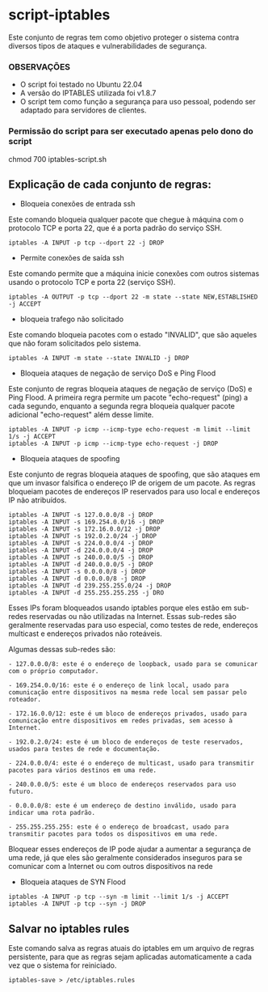 # script-iptables

Este conjunto de regras tem como objetivo proteger o sistema contra diversos tipos de ataques e vulnerabilidades de segurança. 

### OBSERVAÇÕES
- O script foi testado no Ubuntu 22.04
- A versão do IPTABLES utilizada foi v1.8.7
- O script tem como função a segurança para uso pessoal, podendo ser adaptado para servidores de clientes.

### Permissão do script para ser executado apenas pelo dono do script

chmod 700 iptables-script.sh

## Explicação de cada conjunto de regras:

- Bloqueia conexões de entrada ssh

Este comando bloqueia qualquer pacote que chegue à máquina com o protocolo TCP e porta 22, que é a porta padrão do serviço SSH.

```
iptables -A INPUT -p tcp --dport 22 -j DROP
```

- Permite conexões de saída ssh

Este comando permite que a máquina inicie conexões com outros sistemas usando o protocolo TCP e porta 22 (serviço SSH).

```
iptables -A OUTPUT -p tcp --dport 22 -m state --state NEW,ESTABLISHED -j ACCEPT
```

- bloqueia trafego não solicitado

Este comando bloqueia pacotes com o estado "INVALID", que são aqueles que não foram solicitados pelo sistema.

```
iptables -A INPUT -m state --state INVALID -j DROP
```

- Bloqueia ataques de negação de serviço DoS e Ping Flood

Este conjunto de regras bloqueia ataques de negação de serviço (DoS) e Ping Flood. A primeira regra permite um pacote "echo-request" (ping) a cada segundo, enquanto a segunda regra bloqueia qualquer pacote adicional "echo-request" além desse limite.

```
iptables -A INPUT -p icmp --icmp-type echo-request -m limit --limit 1/s -j ACCEPT
iptables -A INPUT -p icmp --icmp-type echo-request -j DROP
```

- Bloqueia ataques de spoofing

Este conjunto de regras bloqueia ataques de spoofing, que são ataques em que um invasor falsifica o endereço IP de origem de um pacote. As regras bloqueiam pacotes de endereços IP reservados para uso local e endereços IP não atribuídos.

```
iptables -A INPUT -s 127.0.0.0/8 -j DROP
iptables -A INPUT -s 169.254.0.0/16 -j DROP
iptables -A INPUT -s 172.16.0.0/12 -j DROP
iptables -A INPUT -s 192.0.2.0/24 -j DROP
iptables -A INPUT -s 224.0.0.0/4 -j DROP
iptables -A INPUT -d 224.0.0.0/4 -j DROP
iptables -A INPUT -s 240.0.0.0/5 -j DROP
iptables -A INPUT -d 240.0.0.0/5 -j DROP
iptables -A INPUT -s 0.0.0.0/8 -j DROP
iptables -A INPUT -d 0.0.0.0/8 -j DROP
iptables -A INPUT -d 239.255.255.0/24 -j DROP
iptables -A INPUT -d 255.255.255.255 -j DRO
```

Esses IPs foram bloqueados usando iptables porque eles estão em sub-redes reservadas ou não utilizadas na Internet. Essas sub-redes são geralmente reservadas para uso especial, como testes de rede, endereços multicast e endereços privados não roteáveis.

Algumas dessas sub-redes são:

    - 127.0.0.0/8: este é o endereço de loopback, usado para se comunicar com o próprio computador.

    - 169.254.0.0/16: este é o endereço de link local, usado para comunicação entre dispositivos na mesma rede local sem passar pelo roteador.

    - 172.16.0.0/12: este é um bloco de endereços privados, usado para comunicação entre dispositivos em redes privadas, sem acesso à Internet.

    - 192.0.2.0/24: este é um bloco de endereços de teste reservados, usados ​​para testes de rede e documentação.

    - 224.0.0.0/4: este é o endereço de multicast, usado para transmitir pacotes para vários destinos em uma rede.

    - 240.0.0.0/5: este é um bloco de endereços reservados para uso futuro.

    - 0.0.0.0/8: este é um endereço de destino inválido, usado para indicar uma rota padrão.

    - 255.255.255.255: este é o endereço de broadcast, usado para transmitir pacotes para todos os dispositivos em uma rede.

Bloquear esses endereços de IP pode ajudar a aumentar a segurança de uma rede, já que eles são geralmente considerados inseguros para se comunicar com a Internet ou com outros dispositivos na rede

- Bloqueia ataques de SYN Flood

```
iptables -A INPUT -p tcp --syn -m limit --limit 1/s -j ACCEPT
iptables -A INPUT -p tcp --syn -j DROP
```

## Salvar no iptables rules

Este comando salva as regras atuais do iptables em um arquivo de regras persistente, para que as regras sejam aplicadas automaticamente a cada vez que o sistema for reiniciado.

```
iptables-save > /etc/iptables.rules
```